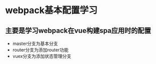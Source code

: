 # webpack基本配置学习
## 主要是学习webpack在vue构建spa应用时的配置
- master分支为基本分支
- router分支为添加router功能
- vuex分支为添加状态管理分支



